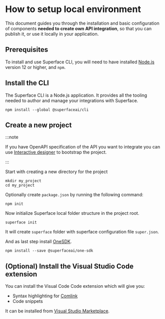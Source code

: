 # How to setup local environment

This document guides you through the installation and basic configuration of components **needed to create own API integration**, so that you can publish it, or use it locally in your application.

## Prerequisites

To install and use Superface CLI, you will need to have installed [Node.js](https://nodejs.dev/learn/how-to-install-nodejs) version 12 or higher, and `npm`.

## Install the CLI

The Superface CLI is a Node.js application. It provides all the tooling needed to author and manage your integrations with Superface.

```shell
npm install --global @superfaceai/cli
```

## Create a new project

:::note

If you have OpenAPI specification of the API you want to integrate you can use [Interactive designer](./interactive-designer) to bootstrap the project.

:::

Start with creating a new directory for the project

```shell
mkdir my_project
cd my_project
```

Optionally create `package.json` by running the following command:

```shell
npm init
```

Now initialize Superface local folder structure in the project root.

```shell
superface init
```

It will create `superface` folder with superface configuration file `super.json`.

And as last step install [OneSDK](/reference/one-sdk).

```shell
npm install --save @superfaceai/one-sdk
```

## (Optional) Install the Visual Studio Code extension

You can install the Visual Code Code extension which will give you:

- Syntax highlighting for [Comlink](/comlink)
- Code snippets

It can be installed from [Visual Studio Marketplace](https://marketplace.visualstudio.com/items?itemName=superfaceai.superface-language-client-vscode).
